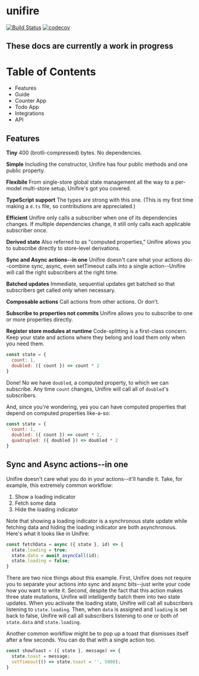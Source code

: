 # unifire


[![Build Status](https://travis-ci.org/jpodwys/unifire.svg?branch=master)](https://travis-ci.org/jpodwys/unifire)
[![codecov](https://codecov.io/gh/jpodwys/unifire/branch/master/graph/badge.svg)](https://codecov.io/gh/jpodwys/unifire)

## These docs are currently a work in progress

# Table of Contents
* Features
* Guide
* Counter App
* Todo App
* Integrations
* API

## Features

__Tiny__ 400 (brotli-compressed) bytes. No dependencies.

__Simple__ Including the constructor, Unifire has four public methods and one public property.

__Flexibile__ From single-store global state management all the way to a per-model multi-store setup, Unifire's got you covered.

__TypeScript support__ The types are strong with this one. (This is my first time making a `d.ts` file, so contributions are appreciated.)

__Efficient__ Unifire only calls a subscriber when one of its dependencies changes. If multiple dependencies change, it still only calls each applicable subscriber once.

__Derived state__ Also referred to as "computed properties," Unifire allows you to subscribe directly to store-level derivations.

__Sync and Async actions--in one__ Unifire doesn't care what your actions do--combine sync, async, even setTimeout calls into a single action--Unifire will call the right subscribers at the right time.

__Batched updates__ Immediate, sequential updates get batched so that subscribers get called only when necessary.

__Composable actions__ Call actions from other actions. Or don't.

__Subscribe to properties not commits__ Unifire allows you to subscribe to one or more properties directly.

__Register store modules at runtime__ Code-splitting is a first-class concern. Keep your state and actions where they belong and load them only when you need them.



```js
const state = {
  count: 1,
  doubled: ({ count }) => count * 2
}
```

Done! No we have `doubled`, a computed property, to which we can subscribe. Any time `count` changes, Unifire will call all of `doubled`'s subscribers.

And, since you're wondering, yes you can have computed properties that depend on computed properties like-a-so:







```js
const state = {
  count: 1,
  doubled: ({ count }) => count * 2,
  quadrupled: ({ doubled }) => doubled * 2
}
```

## Sync and Async actions--in one
Unifire doesn't care what you do in your actions--it'll handle it. Take, for example, this extremely common workflow:

1. Show a loading indicator
2. Fetch some data
3. Hide the loading indicator

Note that showing a loading indicator is a synchronous state update while fetching data and hiding the loading indicator are both asynchronous. Here's what it looks like in Unifire:

```js
const fetchData = async ({ state }, id) => {
  state.loading = true;
  state.data = await asyncCall(id);
  state.loading = false;
}
```

There are two nice things about this example. First, Unifire does not require you to separate your actions into sync and async bits--just write your code how you want to write it. Second, despite the fact that this action makes three state mutations, Unifire will intelligently batch them into two state updates. When you activate the loading state, Unifire will call all subscribers listening to `state.loading`. Then, when `data` is assigned and `loading` is set back to false, Unifire will call all subscribers listening to one or both of `state.data` and `state.loading`.

Another common workflow might be to pop up a toast that dismisses itself after a few seconds. You can do that with a single action too.

```js
const showToast = ({ state }, message) => {
  state.toast = message;
  setTimeout(() => state.toast = '', 5000);
}
```
